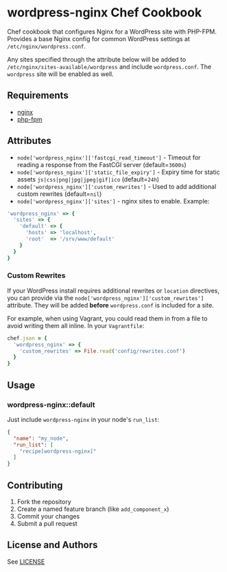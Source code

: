 # wordpress-nginx Chef Cookbook

Chef cookbook that configures Nginx for a WordPress site with PHP-FPM. Provides a base Nginx config for common WordPress settings at `/etc/nginx/wordpress.conf`.

Any sites specified through the attribute below will be added to `/etc/nginx/sites-available/wordpress` and include `wordpress.conf`. The `wordpress` site will be enabled as well.

## Requirements

* [nginx](http://community.opscode.com/cookbooks/nginx)
* [php-fpm](http://community.opscode.com/cookbooks/php-fpm)

## Attributes

* `node['wordpress_nginx']['fastcgi_read_timeout']` -  Timeout for reading a response from the FastCGI server (default=`3600s`)
* `node['wordpress_nginx']['static_file_expiry']` - Expiry time for static assets `js|css|png|jpg|jpeg|gif|ico` (default=`24h`)
* `node['wordpress_nginx']['custom_rewrites']` - Used to add additional custom rewrites (default=`nil`)
* `node['wordpress_nginx']['sites']` - nginx sites to enable. Example:

```ruby
'wordpress_nginx' => {
  'sites' => {
    'default' => {
      'hosts' => 'localhost',
      'root'  => '/srv/www/default'
    }
  }
}
```

### Custom Rewrites

If your WordPress install requires additional rewrites or `location` directives, you can provide via the `node['wordpress_nginx']['custom_rewrites']` attribute. They will be added **before** `wordpress.conf` is included for a site.

For example, when using Vagrant, you could read them in from a file to avoid writing them all inline. In your `Vagrantfile`:

```ruby
chef.json = {
  'wordpress_nginx' => {
    'custom_rewrites' => File.read('config/rewrites.conf')
  }
}
```



## Usage

### wordpress-nginx::default

Just include `wordpress-nginx` in your node's `run_list`:

```json
{
  "name": "my_node",
  "run_list": [
    "recipe[wordpress-nginx]"
  ]
}
```

## Contributing

1. Fork the repository
2. Create a named feature branch (like `add_component_x`)
3. Commit your changes
4. Submit a pull request

## License and Authors

See [LICENSE](LICENSE.md)
